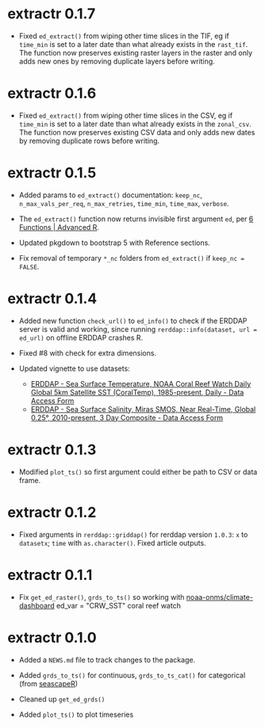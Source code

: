 # extractr 0.1.7

* Fixed `ed_extract()` from wiping other time slices in the TIF, eg if `time_min` 
  is set to a later date than what already exists in the `rast_tif`. The 
  function now preserves existing raster layers in the raster and only adds new 
  ones by removing duplicate layers before writing.

# extractr 0.1.6

* Fixed `ed_extract()` from wiping other time slices in the CSV, eg if `time_min` 
  is set to a later date than what already exists in the `zonal_csv`. The 
  function now preserves existing CSV data and only adds new dates by
  removing duplicate rows before writing.

# extractr 0.1.5

* Added params to `ed_extract()` documentation: `keep_nc`, `n_max_vals_per_req`, 
 `n_max_retries`, `time_min`, `time_max`, `verbose`.
 
* The `ed_extract()` function now returns invisible first argument `ed`, per 
  [6 Functions | Advanced R](https://adv-r.hadley.nz/functions.html#invisible).

* Updated pkgdown to bootstrap 5 with Reference sections.

* Fix removal of temporary `*_nc` folders from `ed_extract()` if `keep_nc = FALSE`.

# extractr 0.1.4

* Added new function `check_url()` to `ed_info()` to check if the ERDDAP server 
  is valid and working, since running `rerddap::info(dataset, url = ed_url)` on
  offline ERDDAP crashes R.
  
* Fixed #8 with check for extra dimensions.

* Updated vignette to use datasets:

  - [ERDDAP - Sea Surface Temperature, NOAA Coral Reef Watch Daily Global 5km Satellite SST (CoralTemp), 1985-present, Daily - Data Access Form](https://coastwatch.noaa.gov/erddap/griddap/noaacrwsstDaily.html)
  - [ERDDAP - Sea Surface Salinity, Miras SMOS, Near Real-Time, Global 0.25°, 2010-present, 3 Day Composite - Data Access Form](https://coastwatch.noaa.gov/erddap/griddap/noaacwSMOSsss3day.html)

# extractr 0.1.3

* Modified `plot_ts()` so first argument could either be path to CSV or data frame.

# extractr 0.1.2

* Fixed arguments in `rerddap::griddap()` for rerddap version `1.0.3`:  `x` to `datasetx`;  `time` with `as.character()`. Fixed article outputs.

# extractr 0.1.1

* Fix `get_ed_raster()`, `grds_to_ts()` so working with [noaa-onms/climate-dashboard](https://github.com/noaa-onms/climate-dashboard) ed_var = "CRW_SST" coral reef watch 

# extractr 0.1.0

* Added a `NEWS.md` file to track changes to the package.

* Added `grds_to_ts()` for continuous, `grds_to_ts_cat()` for categorical (from [seascapeR](https://marinebon.github.io/seascapeR/))

* Cleaned up `get_ed_grds()`

* Added `plot_ts()` to plot timeseries
